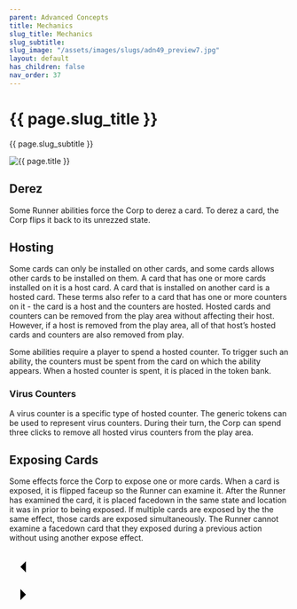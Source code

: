 ```yaml
---
parent: Advanced Concepts
title: Mechanics
slug_title: Mechanics
slug_subtitle:
slug_image: "/assets/images/slugs/adn49_preview7.jpg"
layout: default
has_children: false
nav_order: 37
---
```

<div class="slug">
    <div class="title-container">
        <h1 class="page-slug_title">{{ page.slug_title }}</h1>
        <p class="page-slug_subtitle">{{ page.slug_subtitle }}</p>
    </div>
    <div class="image-container faded-left">
        <img src="{{ page.slug_image | relative_url }}" alt="{{ page.title }}" />
    </div>
</div>

## Derez

Some Runner abilities force the Corp to derez a card. To derez a card, the Corp flips it back to its unrezzed state.

## Hosting

Some cards can only be installed on other cards, and some cards allows other cards to be installed on them. A card that has one or more cards installed on it is a host card. A card that is installed on another card is a hosted card. These terms also refer to a card that has one or more counters on it - the card is a host and the counters are hosted. Hosted cards and counters can be removed from the play area without affecting their host. However, if a host is removed from the play area, all of that host’s hosted cards and counters are also removed from play.

Some abilities require a player to spend a hosted counter. To trigger such an ability, the counters must be spent from the card on which the ability appears. When a hosted counter is spent, it is placed in the token bank.

### Virus Counters

A virus counter is a specific type of hosted counter. The generic tokens can be used to represent virus counters. During their turn, the Corp can spend three clicks to remove all hosted virus counters from the play area.

## Exposing Cards

Some effects force the Corp to expose one or more cards. When a card is exposed, it is flipped faceup so the Runner can examine it. After the Runner has examined the card, it is placed facedown in the same state and location it was in prior to being exposed. If multiple cards are exposed by the the same effect, those cards are exposed simultaneously. The Runner cannot examine a facedown card that they exposed during a previous action without using another expose effect.

<div class="nav-buttons">
  <!-- Previous Button -->
  <a href="/docs/advanced/interactions" class="nav-button" aria-label="Previous page">
    <div class="nav-item">
      <svg xmlns="http://www.w3.org/2000/svg" width="50" height="50" viewBox="0 0 50 50">
        <path d="M30 20L20 30L30 40" />
      </svg>
    </div>
  </a>

  <!-- Next Button -->
  <a href="/docs/advanced/additional" class="nav-button" aria-label="Next page">
    <div class="nav-item">
      <svg xmlns="http://www.w3.org/2000/svg" width="50" height="50" viewBox="0 0 50 50">
        <path d="M20 20L30 30L20 40" />
      </svg>
    </div>
  </a>
</div>
